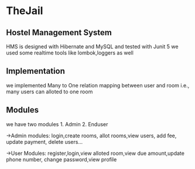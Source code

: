 #  TheJail
## Hostel Management System
HMS is designed with Hibernate and MySQL and tested with Junit 5 we used some realtime tools like lombok,loggers as well
## Implementation
we implemented Many to One relation mapping between user and room i.e., many users can alloted to one room
## Modules
we have two modules 1. Admin 2. Enduser

->Admin modules: login,create rooms, allot rooms,view users, add fee, update payment, delete users...

->User Modules: register,login,view alloted room,view due amount,update phone number, change password,view profile

